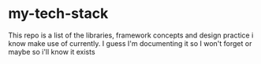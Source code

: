 # my-tech-stack
This repo is a list of the libraries, framework concepts and design practice i know make use of currently. I guess I'm documenting it so I won't forget or maybe so i'll know it exists
